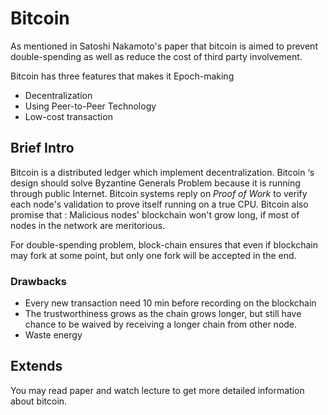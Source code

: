 <h1>Bitcoin</h1>

As mentioned in Satoshi Nakamoto's paper that bitcoin is aimed to prevent double-spending as well as reduce the cost of third party involvement. 

Bitcoin has three features that makes it Epoch-making

* Decentralization
* Using Peer-to-Peer Technology
* Low-cost transaction



<h2>Brief Intro </h2>

Bitcoin is a distributed ledger which implement decentralization. Bitcoin ‘s design should solve Byzantine Generals Problem because it is running through public Internet. Bitcoin systems reply on *Proof of Work* to verify each node's validation to prove itself running on a true CPU. Bitcoin also promise that : Malicious nodes' blockchain won't grow long, if most of nodes in the network are meritorious.

For double-spending problem, block-chain ensures that even if blockchain may fork at some point, but only one fork will be accepted in the end.



<h3>Drawbacks</h3>

* Every new transaction need 10 min before recording on the blockchain
* The trustworthiness grows as the chain grows longer, but still have chance to be waived by receiving a longer chain from other node.
* Waste energy



<h2>Extends</h2>

You may read paper and watch lecture to get more detailed information about bitcoin.



